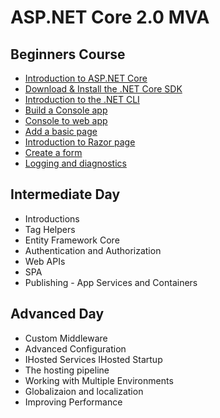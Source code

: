 # ASP.NET Core 2.0 MVA 

## Beginners Course 
- [Introduction to ASP.NET Core](https://github.com/LadyNaggaga/MVA-ASP.NETCore-2.0/blob/master/Beginners/GettingStarted.md#module-11--getting-started-with-aspnet-core) 
- [Download & Install the .NET Core SDK](https://github.com/LadyNaggaga/MVA-ASP.NETCore-2.0/blob/master/Beginners/GettingStarted.md#module-11--getting-started-with-aspnet-core)
- [Introduction to the .NET CLI](https://github.com/LadyNaggaga/MVA-ASP.NETCore-2.0/blob/master/Beginners/GettingStarted.md#module-111--introduction-to-the-net-cli--templating) 
- [Build a Console app](/Beginners/)
- [Console to web app](https://github.com/LadyNaggaga/MVA-ASP.NETCore-2.0/blob/master/Beginners/ConsoletoWebApp.md) 
- [Add a basic page](https://github.com/LadyNaggaga/MVA-ASP.NETCore-2.0/blob/master/Beginners/ConsoletoWebApp.md#module-121-add-a-basic-page)
- [Introduction to Razor page](https://github.com/LadyNaggaga/MVA-ASP.NETCore-2.0/blob/master/Beginners/RazorPages.md)
- [Create a form](/Beginners/CRUD-RazorPages.md)
- [Logging and diagnostics](/Beginners)

## Intermediate Day 
- Introductions 
- Tag Helpers
- Entity Framework Core 
- Authentication and Authorization 
- Web APIs
- SPA 
- Publishing - App Services and Containers

## Advanced Day 

- Custom Middleware
- Advanced Configuration 
- IHosted Services IHosted Startup 
- The hosting pipeline 
- Working with Multiple Environments 
- Globalizaion and localization 
- Improving Performance